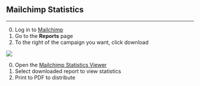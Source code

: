 ## Mailchimp Statistics
---

0. Log in to [Mailchimp](https://login.mailchimp.com)
0. Go to the __Reports__ page
0. To the right of the campaign you want, click download

  ![](http://i.stack.imgur.com/X4SXa.png)

0. Open the [Mailchimp Statistics Viewer](_tools/mailchimp/stat-view.html)
0. Select downloaded report to view statistics
0. Print to PDF to distribute
